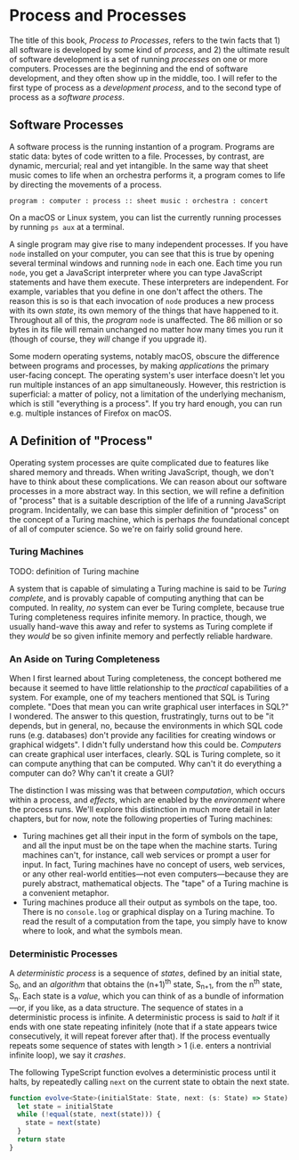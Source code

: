 # Process and Processes

The title of this book, _Process to Processes_, refers to the twin facts that 1) all software is developed by some kind of _process_, and 2) the ultimate result of software development is a set of running _processes_ on one or more computers. Processes are the beginning and the end of software development, and they often show up in the middle, too. I will refer to the first type of process as a _development process_, and to the second type of process as a _software process_.

## Software Processes

A software process is the running instantion of a program. Programs are static data: bytes of code written to a file. Processes, by contrast, are dynamic, mercurial; real and yet intangible. In the same way that sheet music comes to life when an orchestra performs it, a program comes to life by directing the movements of a process.

```
program : computer : process :: sheet music : orchestra : concert
```

On a macOS or Linux system, you can list the currently running processes by running `ps aux` at a terminal.

A single program may give rise to many independent processes. If you have `node` installed on your computer, you can see that this is true by opening several terminal windows and running `node` in each one. Each time you run `node`, you get a JavaScript interpreter where you can type JavaScript statements and have them execute. These interpreters are independent. For example, variables that you define in one don't affect the others. The reason this is so is that each invocation of `node` produces a new process with its own _state_, its own memory of the things that have happened to it. Throughout all of this, the _program_ `node` is unaffected. The 86 million or so bytes in its file will remain unchanged no matter how many times you run it (though of course, they _will_ change if you upgrade it). 

Some modern operating systems, notably macOS, obscure the difference between programs and processes, by making _applications_ the primary user-facing concept. The operating system's user interface doesn't let you run multiple instances of an app simultaneously. However, this restriction is superficial: a matter of policy, not a limitation of the underlying mechanism, which is still "everything is a process". If you try hard enough, you can run e.g. multiple instances of Firefox on macOS.

## A Definition of "Process"

Operating system processes are quite complicated due to features like shared memory and threads. When writing JavaScript, though, we don't have to think about these complications. We can reason about our software processes in a more abstract way. In this section, we will refine a definition of "process" that is a suitable description of the life of a running JavaScript program. Incidentally, we can base this simpler definition of "process" on the concept of a Turing machine, which is perhaps *the* foundational concept of all of computer science. So we're on fairly solid ground here.

### Turing Machines

TODO: definition of Turing machine

A system that is capable of simulating a Turing machine is said to be _Turing complete_, and is provably capable of computing anything that can be computed. In reality, _no_ system can ever be Turing complete, because true Turing completeness requires infinite memory. In practice, though, we usually hand-wave this away and refer to systems as Turing complete if they _would_ be so given infinite memory and perfectly reliable hardware.

### An Aside on Turing Completeness

When I first learned about Turing completeness, the concept bothered me because it seemed to have little relationship to the *practical* capabilities of a system. For example, one of my teachers mentioned that SQL is Turing complete. "Does that mean you can write graphical user interfaces in SQL?" I wondered. The answer to this question, frustratingly, turns out to be "it depends, but in general, no, because the environments in which SQL code runs (e.g. databases) don't provide any facilities for creating windows or graphical widgets". I didn't fully understand how this could be. _Computers_ can create graphical user interfaces, clearly. SQL is Turing complete, so it can compute anything that can be computed. Why can't it do everything a computer can do? Why can't it create a GUI?

The distinction I was missing was that between _computation_, which occurs within a process, and _effects_, which are enabled by the _environment_ where the process runs. We'll explore this distinction in much more detail in later chapters, but for now, note the following properties of Turing machines:

- Turing machines get all their input in the form of symbols on the tape, and all the input must be on the tape when the machine starts. Turing machines can't, for instance, call web services or prompt a user for input. In fact, Turing machines have no concept of users, web services, or any other real-world entities—not even computers—because they are purely abstract, mathematical objects. The "tape" of a Turing machine is a convenient metaphor.
- Turing machines produce all their output as symbols on the tape, too. There is no `console.log` or graphical display on a Turing machine. To read the result of a computation from the tape, you simply have to know where to look, and what the symbols mean.

### Deterministic Processes

A *deterministic process* is a sequence of _states_, defined by an initial state, S<sub>0</sub>, and an _algorithm_ that obtains the (n+1)<sup>th</sup> state, S<sub>n+1</sub>, from the n<sup>th</sup> state, S<sub>n</sub>. Each state is a _value_, which you can think of as a bundle of information—or, if you like, as a data structure. The sequence of states in a deterministic process is infinite. A deterministic process is said to _halt_ if it ends with one state repeating infinitely (note that if a state appears twice consecutively, it will repeat forever after that). If the process eventually repeats some sequence of states with length > 1 (i.e. enters a nontrivial infinite loop), we say it _crashes_.

The following TypeScript function evolves a deterministic process until it halts, by repeatedly calling `next` on the current state to obtain the next state.

```ts
function evolve<State>(initialState: State, next: (s: State) => State): State {
  let state = initialState
  while (!equal(state, next(state))) {
    state = next(state)
  }
  return state
}
```

<!--
But what exactly *is* a process? We have an intuitive notion of what a *development process* is, abstracted from examples like Scrum, Extreme Programming, and Waterfall. A development process tells you what steps to follow to make software. We also use the word "process" to mean the running instantiation of a _program_. We can list the running *processes* on a macOS or Linux computer using the `ps aux` command. Is there some notion of a process that is general enough to cover both of these senses of the word? I think there is.

## Definition of "Process"

A process is a sequence of _states_, defined by an initial state, S<sub>0</sub>, and an _algorithm_ that obtains the (n+1)<sup>th</sup> state, S<sub>n+1</sub>, from the n<sup>th</sup> state, S<sub>n</sub>. You can think of each state as a bundle of information—or, if you like, as a data structure. The sequence of states in a process is potentially infinite.

Let's first look at how this definition applies to software processes. Suppose we have the following JavaScript program:

```js
let i = 1;
while (i < 10) {
  i++;
}
```

There is one variable in this program, `i`, so we can model the state of the process it generates as a data structure holding a number and some indication of which line of the program will be executed next. Something like this (TypeScript):

```ts
type State = {i?: number, nextLine: number}
```

When our program starts running, the initial state is (conceptually):

```js
state = {i: undefined, nextLine: 1}
```

The first line of the program sets `i` to `1`. After that line executes, our state is:

```js
state = {i: 1, nextLine: 2}
```

The second line of the program checks whether `i` is less than `10`, continuing at line 3 if so and at line 4 if not. In this case, `i` *is* less than `10`, so we go to line 3. The next state is:

```js
state = {i: 1, nextLine: 3}
```

Line 3 increments `i` and loops back to line 2.

```js
state = {i: 2, nextLine: 2}
```

On line 2, we perform the check again; `i` is still less than 10, so we go back to line 3.

```js
state = {i: 2, nextLine: 3}
```

The state keeps evolving as we go around and around the loop. Eventually, `i` reaches 10. Here's what the state looks like immediately after `i` is incremented to 10 on line 3:

```js
state = {i: 10, nextLine: 2}
```

Back on line 2, the `i < 10` comparison evaluates to `false`. We go to line 4.

```js
state = {i: 10, nextLine: 4}
```

Line 4 is the end of the program, so each subsequent state in the process will be the same as the current one. Our process has *halted*.

This precise definition of a process isn't a perfect fit for either *software processes* or *software development processes*, though the nature of the misfit is different in each case.

The definition doesn't perfectly apply to software processes because the state of a software process can be changed by an intervention from outside the process (e.g. an _interrupt_, or the result of a _system call_). So the process's algorithm doesn't fully determine the sequence of states.

-->